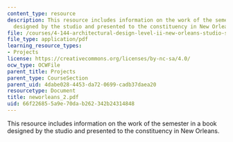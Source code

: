 ```yaml
---
content_type: resource
description: This resource includes information on the work of the semester in a book
  designed by the studio and presented to the constituency in New Orleans.
file: /courses/4-144-architectural-design-level-ii-new-orleans-studio-spring-2006/66f226855a9e70dab262342b24314848_neworleans_2.pdf
file_type: application/pdf
learning_resource_types:
- Projects
license: https://creativecommons.org/licenses/by-nc-sa/4.0/
ocw_type: OCWFile
parent_title: Projects
parent_type: CourseSection
parent_uid: 4dabe028-4453-da72-0699-cadb37daea20
resourcetype: Document
title: neworleans_2.pdf
uid: 66f22685-5a9e-70da-b262-342b24314848
---
```

This resource includes information on the work of the semester in a book designed by the studio and presented to the constituency in New Orleans.